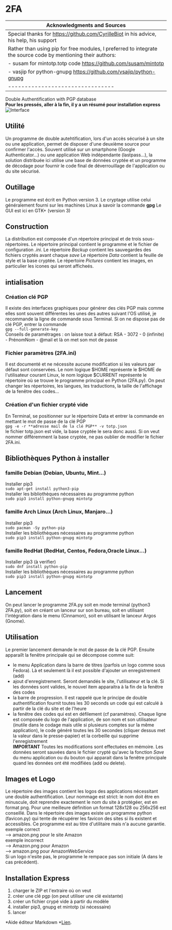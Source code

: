 # 2FA
|Acknowledgments and Sources|
|--------------------------------|
|Special thanks for https://github.com/CyrilleBiot in his advice, his help, his support|
|Rather than using pip for free modules, I preferred to integrate the source code by mentioning their authors:|
|- susam for mintotp.totp code https://github.com/susam/mintotp|
|- vasjip for python-gnupg https://github.com/vsajip/python-gnupg|
|--------------------------------|

Double Authentification with PGP database  
**Pour les pressés, aller à la fin, il y a un résumé pour installation express**  
![Interface](http://pix.toile-libre.org/upload/original/1608540219.png)

## Utilité
Un programme de double autehtification, lors d'un accès sécurisé à un site ou une application, permet de disposer d'une deuxième source pour confirmer l'accès. Souvent utilisé sur un smartphone (Google Authenticator...)  ou une application Web indépendante (lastpass...), la solution distribuée ici utilise une base de données cryptée et un programme de décodage pour fournir le code final de déverrouillage de l'application ou du site sécurisé.

## Outillage
Le programme est écrit en Python version 3.
Le cryptage utilise celui généralement fourni sur les machines Linux à savoir la commande **gpg**
Le GUI est ici en GTK+ (version 3)

## Construction
La distribution est composée d'un répertoire principal et de trois sous-répertoires.
Le répertoire principal contient le programme et le fichier de configuration *.ini*.
Le répertoire *Backup* contient les sauvegardes des fichiers cryptés avant chaque *save*
Le répertoire *Data* contient la feuille de style et la base cryptée.
Le répertoire *Pictures* contient les images, en particulier les icones qui seront afficheés.

## intialisation
### Création clé PGP
Il existe des interfaces graphiques pour générer des clés PGP mais comme elles sont souvent différentes les unes des autres suivant l'OS utilisé, je recommande la ligne de commande sous Terminal.
Si on ne dispose pas de clé PGP, entrer la commande  
`gpg --full-generate-key`  
Conseils de paramétrages : on laisse tout à défaut: RSA - 3072 - 0 (infinite) - PrénomNom - @mail et là on met son mot de passe
### Fichier paramètres (2FA.ini)
Il est documenté et ne nécessite aucune modification si les valeurs par défaut sont conservées. Le nom logique $HOME représente le $HOME de l'utilisateur courant Linux, le nom logique $CURRENT représente le répertoire où se trouve le programme principal en Python (2FA.py). On peut changer les répertoires, les langues, les traductions, la taille de l'affichage de la fenêtre des codes...
### Création d'un fichier crypté vide
En Terminal, se positionner sur le répertoire Data et entrer la commande en mettant le mot de passe de la clé PGP  
`gpg -e -r **adresse mail de la clé PGP** -v totp.json`  
le fichier totp.json est vide, la base cryptée le sera donc aussi. Si on veut nommer différemment la base cryptée, ne pas oublier de modifier le fichier 2FA.ini.

## Bibliothèques Python à installer
### famille Debian (Debian, Ubuntu, Mint...)
Installer pip3  
`sudo apt-get install python3-pip`  
Installer les bibliothèques nécessaires au programme python  
`sudo pip3 install python-gnupg mintotp`
### famille Arch Linux (Arch Linux, Manjaro...)
Installer pip3  
`sudo pacman -Sy python-pip`  
Installer les bibliothèques nécessaires au programme python  
`sudo pip3 install python-gnupg mintotp`  
### famille RedHat (RedHat, Centos, Fedora,Oracle Linux...)
Installer pip3 (à verifier)  
`sudo dnf install python-pip`  
Installer les bibliothèques nécessaires au programme python  
`sudo pip3 install python-gnupg mintotp`

## Lancement
On peut lancer le programme 2FA.py soit en mode terminal (python3 2FA.py), soit en créant un lanceur sur son bureau, soit en utilisant l'intégration dans le menu (Cinnamon), soit en utilisant le lanceur Argos (Gnome).

## Utilisation
Le premier lancement demande le mot de passe de la clé PGP.
Ensuite apparaiît la fenêtre principale qui se décompose comme suit:
- le menu Application dans la barre de titres (parfois un logo comme sous Fedora). Là et seulement là il est possible d'ajouter un enregistrement (add)
- ajout d'enregistrement. Seront demandés le site, l'utilisateur et la clé. Si les données sont valides, le nouvel item apparaitra à la fin de la fenêtre des codes
- la barre de progression. Il est rappelé que le principe de double authentification fournit toutes les 30 seconds un code qui est calculé à partir de la clé du site et de l'heure
- la fenêtre des codes qui est en défilement (cf paramètres). Chaque ligne est composée du logo de l'application, de son nom et son utilisateur (inutile dans le codage mais utile si plusieurs comptes sur la même application), le code généré toutes les 30 secondes (cliquer dessus met la valeur dans le presse-papier) et la corbeille qui supprime l'enregistrement  
**IMPORTANT** Toutes les modifications sont effectuées en mémoire. Les données seront sauvées dans le fichier crypté qu'avec la fonction *Save* du menu application ou du bouton qui apparait dans la fenêtre principale quand les données ont été modifiées (add ou delete).

## Images et Logo
Le répertoire des images contient les logos des applications nécessitant une double authentification.
Leur nommage est strict: le nom doit être en minuscule, doit reprendre exactement le nom du site à protégéer, est en format png. Pour une meilleure définition un format 128x128 ou 256x256 est conseillé. Dans le répertoire des images existe un programme python (favicon.py) qui tente de récupérer les favicon des sites si ils existent et accessibles. Ce programme est au titre d'utilitaire mais n'a aucune garantie.
exemple correct  
  --> amazon.png pour le site Amazon  
exemple incorrect  
  --> Amazon.png pour Amazon  
  --> amazon.png pour AmazonWebService  
Si un  logo n'esite pas, le programme le rempace pas son initiale (A dans le cas précédent).

## Installation Express
1. charger le ZIP et l'extraire où on veut
2. créer une clé pgp (on peut utiliser une clé existante)
3. créer un fichier crypé vide à partir du modèle
4. installer pip3, gnupg et mintotp (si nécessaire)
5. lancer

*Aide éditeur Markdown  *[Lien](https://www.ionos.fr/digitalguide/sites-internet/developpement-web/markdown/).

